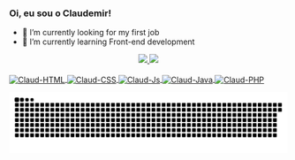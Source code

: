 ### Oi, eu sou o Claudemir!

- 🔭 I’m currently looking for my first job
- 🌱 I’m currently learning Front-end development

<div align="center">
  <a href="https://github.com/ClaudemirP">
  <img height="150em" src="https://github-readme-stats.vercel.app/api?username=claudemirp&show_icons=true&theme=dracula&include_all_commits=true&count_private=true"/>
  <img height="150em" src="https://github-readme-stats.vercel.app/api/top-langs/?username=claudemirp&layout=compact&langs_count=7&theme=dracula"/>
</div>
  

<div style="display: inline_block"><br>
  <img align="center" alt="Claud-HTML" height="30" width="40" src="https://cdn.jsdelivr.net/gh/devicons/devicon/icons/html5/html5-plain.svg">
  <img align="center" alt="Claud-CSS" height="30" width="40" src="https://cdn.jsdelivr.net/gh/devicons/devicon/icons/css3/css3-plain.svg">
  <img align="center" alt="Claud-Js" height="30" width="40" src="https://cdn.jsdelivr.net/gh/devicons/devicon/icons/javascript/javascript-plain.svg">
  <img align="center" alt="Claud-Java" height="30" width="40" src="https://cdn.jsdelivr.net/gh/devicons/devicon/icons/java/java-original.svg">
 <img align="center" alt="Claud-PHP" height="30" width="40" src="https://cdn.jsdelivr.net/gh/devicons/devicon/icons/php/php-plain.svg">
</div>
  

  ![Snake animation](https://github.com/claudemirp/claudemirp/blob/output/github-contribution-grid-snake.svg)
